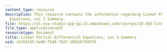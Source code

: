 ```yaml
---
content_type: resource
description: This resource contains the information regarding Linear Partial Differential
  Equations, Lec 3 Summary.
file: https://ol-ocw-studio-app-qa.s3.amazonaws.com/courses/18-303-linear-partial-differential-equations-analysis-and-numerics-fall-2014/cb356fd55e96f5d879271582df709f55_MIT18_303F14_Lecture3.pdf
file_type: application/pdf
resourcetype: Document
title: Linear Partial Differential Equations, Lec 3 Summary
uid: cb356fd5-5e96-f5d8-7927-1582df709f55
---
```

